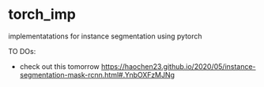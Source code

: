# torch_imp
implementatations for instance segmentation using pytorch

TO DOs:
- check out this tomorrow https://haochen23.github.io/2020/05/instance-segmentation-mask-rcnn.html#.YnbOXFzMJNg

